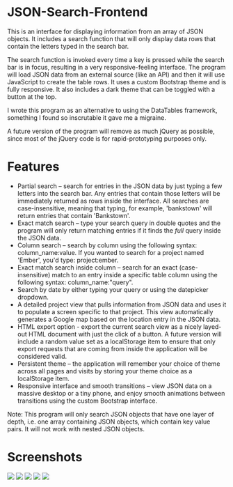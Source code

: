 # JSON-Search-Frontend
This is an interface for displaying information from an array of JSON objects. It includes a search function that will only display data rows that contain the letters typed in the search bar.

The search function is invoked every time a key is pressed while the search bar is in focus, resulting in a very responsive-feeling interface. The program will load JSON data from an external source (like an API) and then it will use JavaScript to create the table rows. It uses a custom Bootstrap theme and is fully responsive. It also includes a dark theme that can be toggled with a button at the top.

I wrote this program as an alternative to using the DataTables framework, something I found so inscrutable it gave me a migraine.

A future version of the program will remove as much jQuery as possible, since most of the jQuery code is for rapid-prototyping purposes only.

# Features

- Partial search – search for entries in the JSON data by just typing a few letters into the search bar. Any entries that contain those letters will be immediately returned as rows inside the interface. All searches are case-insensitive, meaning that typing, for example, 'bankstown' will return entries that contain 'Bankstown'.
- Exact match search – type your search query in double quotes and the program will only return matching entries if it finds the *full* query inside the JSON data.
- Column search – search by column using the following syntax: column_name:value. If you wanted to search for a project named 'Ember', you'd type: project:ember.
- Exact match search inside column – search for an exact (case-insensitive) match to an entry inside a specific table column using the following syntax: column_name:"query".
- Search by date by either typing your query or using the datepicker dropdown.
- A detailed project view that pulls information from JSON data and uses it to populate a screen specific to that project. This view automatically generates a Google map based on the location entry in the JSON data.
- HTML export option - export the current search view as a nicely layed-out HTML document with just the click of a button. A future version will include a random value set as a localStorage item to ensure that only export requests that are coming from inside the application will be considered valid.
- Persistent theme – the application will remember your choice of theme across all pages and visits by storing your theme choice as a localStorage item.
- Responsive interface and smooth transitions – view JSON data on a massive desktop or a tiny phone, and enjoy smooth animations between transitions using the custom Bootstrap interface.

Note: This program will only search JSON objects that have one layer of depth, i.e. one array containing JSON objects, which contain key value pairs. It will not work with nested JSON objects.

# Screenshots

<img src="https://github.com/jm11116/JSON-Search-Frontend/blob/main/screenshots/unfiltered_view.png" style="max-width:650px"/>
<img src="https://github.com/jm11116/JSON-Search-Frontend/blob/main/screenshots/datepicker.png" style="max-width:650px"/>
<img src="https://github.com/jm11116/JSON-Search-Frontend/blob/main/screenshots/project_view_light.png" style="max-width:650px"/>
<img src="https://github.com/jm11116/JSON-Search-Frontend/blob/main/screenshots/project_view_dark.png" style="max-width:650px"/>
<img src="https://github.com/jm11116/JSON-Search-Frontend/blob/main/screenshots/mobile_view.png" style="max-width:100px"/>
